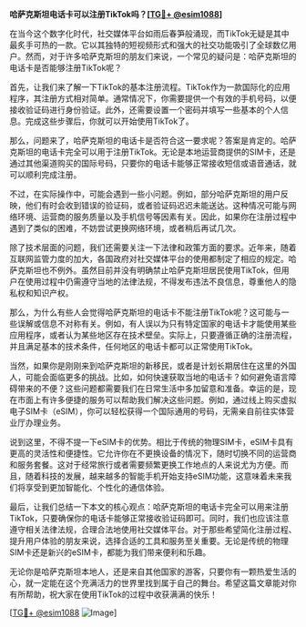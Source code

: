 **哈萨克斯坦电话卡可以注册TikTok吗？[[TG💪+ @esim1088](https://t.me/s/esim1088)]**

在当今这个数字化时代，社交媒体平台如雨后春笋般涌现，而TikTok无疑是其中最炙手可热的一款。它以其独特的短视频形式和强大的社交功能吸引了全球数亿用户。然而，对于许多哈萨克斯坦的朋友们来说，一个常见的疑问是：哈萨克斯坦的电话卡是否能够注册TikTok呢？

首先，让我们来了解一下TikTok的基本注册流程。TikTok作为一款国际化的应用程序，其注册方式相对简单。通常情况下，你需要提供一个有效的手机号码，以便接收验证码进行身份验证。此外，还需要设置一个密码并填写一些基本的个人信息。完成这些步骤后，你就可以开始使用TikTok了。

那么，问题来了，哈萨克斯坦的电话卡是否符合这一要求呢？答案是肯定的。哈萨克斯坦的电话卡完全可以用于注册TikTok。无论是本地运营商提供的SIM卡，还是通过其他渠道购买的国际号码，只要你的电话卡能够正常接收短信或语音通话，就可以顺利完成注册。

不过，在实际操作中，可能会遇到一些小问题。例如，部分哈萨克斯坦的用户反映，他们有时会收到错误的验证码，或者验证码迟迟未能送达。这种情况可能与网络环境、运营商的服务质量以及手机信号等因素有关。因此，如果你在注册过程中遇到了类似的困难，不妨尝试更换网络环境，或者稍后再试几次。

除了技术层面的问题，我们还需要关注一下法律和政策方面的要求。近年来，随着互联网监管力度的加大，各国政府对社交媒体平台的使用都制定了相应的规定。哈萨克斯坦也不例外。虽然目前并没有明确禁止哈萨克斯坦居民使用TikTok，但用户在使用过程中仍需遵守当地的法律法规，不得发布违法不良信息，尊重他人的隐私权和知识产权。

那么，为什么有些人会觉得哈萨克斯坦的电话卡不能注册TikTok呢？这可能与一些误解或信息不对称有关。例如，有人误以为只有特定国家的电话卡才能使用某些应用程序，或者认为某些地区存在技术壁垒。实际上，只要遵循正确的注册流程，并且满足基本的技术条件，任何地区的电话卡都可以正常使用TikTok。

当然，如果你是刚刚来到哈萨克斯坦的新移民，或者是计划长期居住在这里的外国人，可能会面临更多的挑战。比如，如何快速获取当地的电话卡？如何避免语言障碍带来的不便？这些问题都需要我们在日常生活中多加留意和准备。幸运的是，现在市面上有许多便捷的服务可以帮助我们解决这些问题。例如，通过线上购买虚拟电子SIM卡（eSIM），你可以轻松获得一个国际通用的号码，无需亲自前往实体营业厅办理业务。

说到这里，不得不提一下eSIM卡的优势。相比于传统的物理SIM卡，eSIM卡具有更高的灵活性和便捷性。它允许你在不更换设备的情况下，随时切换不同的运营商和服务套餐。这对于经常旅行或者需要频繁更换工作地点的人来说尤为方便。而且，随着科技的发展，越来越多的智能手机开始支持eSIM功能，这意味着未来我们将享受到更加智能化、个性化的通信体验。

最后，让我们总结一下本文的核心观点：哈萨克斯坦的电话卡完全可以用来注册TikTok，只要确保你的电话卡能够正常接收验证码即可。同时，我们也应该注意遵守相关法律法规，合理合法地使用社交媒体平台。对于那些希望简化注册过程、提升用户体验的朋友来说，选择合适的工具和服务至关重要。无论是传统的物理SIM卡还是新兴的eSIM卡，都能为我们带来便利和乐趣。

无论你是哈萨克斯坦本地人，还是来自其他国家的游客，只要你有一颗热爱生活的心，就一定能在这个充满活力的世界里找到属于自己的舞台。希望这篇文章能对你有所帮助，祝大家在使用TikTok的过程中收获满满的快乐！

[[TG💪+ @esim1088](https://t.me/s/esim1088) ![Image](https://i.postimg.cc/4NQfJmqS/Snipaste-2025-05-13-00-14-12.png)]